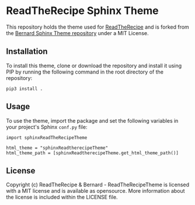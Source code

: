 ReadTheRecipe Sphinx Theme
==========================

This repository holds the theme used for [ReadTheRecipe](https://github.com/bernardopacini/ReadTheRecipe) and is forked from the [Bernard Sphinx Theme repository](https://github.com/bernardphp/bernardphp-com) under a MIT License.

Installation
------------

To install this theme, clone or download the repository and install it using PIP by running the following command in the root directory of the repository:

```
pip3 install .
```

Usage
-----

To use the theme, import the package and set the following variables in your project's Sphinx `conf.py` file:

```
import sphinxReadTheRecipeTheme

html_theme = "sphinxReadtherecipeTheme"
html_theme_path = [sphinxReadtherecipeTheme.get_html_theme_path()]
```

License
-------

Copyright (c) ReadTheRecipe & Bernard - ReadTheRecipeTheme is licensed with a MIT license and is available as opensource. More information about the license is included within the LICENSE file.
